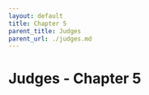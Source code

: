 ```yaml
---
layout: default
title: Chapter 5
parent_title: Judges
parent_url: ./judges.md
---
```


# Judges - Chapter 5
